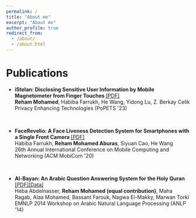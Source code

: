 ```yaml
---
permalink: /
title: "About me"
excerpt: "About me"
author_profile: true
redirect_from: 
  - /about/
  - /about.html
---
```


Publications
============

- <b>iStelan: Disclosing Sensitive User Information by Mobile Magnetometer from Finger Touches </b> [[PDF]](https://petsymposium.org/popets/2023/popets-2023-0042.pdf) <br/>
<b>Reham Mohamed</b>, Habiba Farrukh, He Wang, Yidong Lu, Z. Berkay Celik <br/>
Privacy Enhancing Technologies (PoPETS '23)
<br/>

- <b>FaceRevelio: A Face Liveness Detection System for Smartphones with a Single Front Camera </b> [[PDF]](https://habiba-farrukh.github.io/files/FaceRevelio.pdf) <br/>
Habiba Farrukh, <b>Reham Mohamed Aburas</b>, Siyuan Cao, He Wang <br/>
26th Annual International Conference on Mobile Computing and Networking (ACM MobiCom '20)	
<br/>

- <b>Al-Bayan: An Arabic Question Answering System for the Holy Quran </b> [[PDF]](https://aclanthology.org/W14-3607.pdf)[[Data]](https://github.com/rehammaburas/Al-Bayan-Quran-QA-Dataset) <br/>
Heba Abdelnasser, <b>Reham Mohamed (equal contribution)</b>, Maha Ragab,  Alaa Mohamed, Bassant Farouk, Nagwa El-Makky, Marwan Torki <br/>
EMNLP 2014 Workshop on Arabic Natural Language Processing (ANLP '14)	
<br/>

